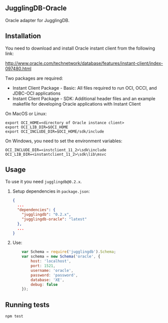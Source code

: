 ## JugglingDB-Oracle 

Oracle adapter for JugglingDB.

## Installation

You need to download and install Oracle instant client from the following link:

http://www.oracle.com/technetwork/database/features/instant-client/index-097480.html

Two packages are required:

* Instant Client Package - Basic: All files required to run OCI, OCCI, and JDBC-OCI applications 
* Instant Client Package - SDK: Additional header files and an example makefile for developing Oracle applications with Instant Client

On MacOS or Linux:

    export OCI_HOME=<directory of Oracle instance client>
    export OCI_LIB_DIR=$OCI_HOME
    export OCI_INCLUDE_DIR=$OCI_HOME/sdk/include

On Windows, you need to set the environment variables:

    OCI_INCLUDE_DIR=<instclient_11_2>\sdk\include
    OCI_LIB_DIR=<instantclient_11_2>\sdk\lib\msvc

## Usage

To use it you need `jugglingdb@0.2.x`.

1. Setup dependencies in `package.json`:

    ```json
    {
      ...
      "dependencies": {
        "jugglingdb": "0.2.x",
        "jugglingdb-oracle": "latest"
      },
      ...
    }
    ```

2. Use:

    ```javascript
        var Schema = require('jugglingdb').Schema;
        var schema = new Schema('oracle', {
            host: 'localhost',
            port: 1521,
            username: 'oracle',
            password: 'password',
            database: 'XE',
            debug: false
        });
    ```

## Running tests

    npm test



